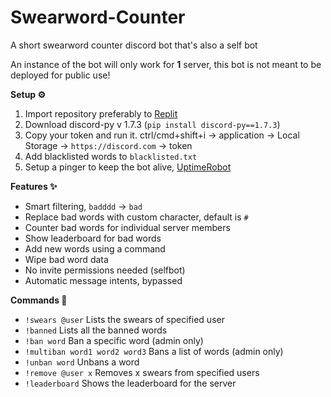 # Swearword-Counter
A short swearword counter discord bot that's also a self bot

An instance of the bot will only work for **1** server, this bot is not meant to be deployed for public use!

**Setup ⚙️**
1. Import repository preferably to [Replit](https://replit.com/repls)
2. Download discord-py v 1.7.3 (`pip install discord-py==1.7.3`)
3. Copy your token and run it. ctrl/cmd+shift+i -> application -> Local Storage -> `https://discord.com` -> token
4. Add blacklisted words to `blacklisted.txt`
5. Setup a pinger to keep the bot alive, [UptimeRobot](https://uptimerobot.com/dashboard)

**Features ✨**
- Smart filtering, `badddd` -> `bad`
- Replace bad words with custom character, default is `#`
- Counter bad words for individual server members
- Show leaderboard for bad words
- Add new words using a command
- Wipe bad word data
- No invite permissions needed (selfbot)
- Automatic message intents, bypassed

**Commands 🤖**
- `!swears @user` Lists the swears of specified user
- `!banned` Lists all the banned words
- `!ban word` Ban a specific word (admin only)
- `!multiban word1 word2 word3` Bans a list of words (admin only)
- `!unban word` Unbans a word
- `!remove @user x` Removes x swears from specified users
- `!leaderboard` Shows the leaderboard for the server
